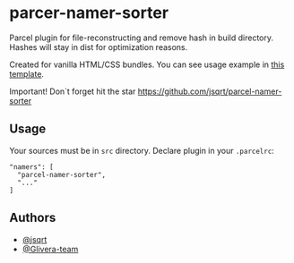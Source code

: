 # parcer-namer-sorter

Parcel plugin for file-reconstructing and remove hash in build directory.
Hashes will stay in dist for optimization reasons.

Created for vanilla HTML/CSS bundles.
You can see usage example in [this template](https://github.com/glivera-team/glivera-parcel-template).

Important! Don`t forget hit the star https://github.com/jsqrt/parcel-namer-sorter

## Usage

Your sources must be in `src` directory.
Declare plugin in your `.parcelrc`:

```
"namers": [
  "parcel-namer-sorter",
  "..."
]
```

## Authors

- [@jsqrt](https://github.com/jsqrt)
- [@Glivera-team](https://github.com/glivera-team)
